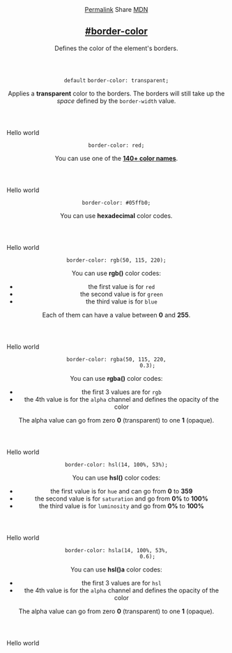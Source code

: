 <section id="border-color" class="property">
    <header class="property__header">
        <nav class="property__links">
            <a class="property__links-direct" href="/property/border-color/" data-property-name="border-color"
                data-tooltip="Single page for this property">Permalink</a>
            <a class="property__share" data-tooltip="Share on Twitter or Facebook"
                data-property-name="border-color">Share</a>
            <a target="_blank" href="https://developer.mozilla.org/en/docs/Web/CSS/border-color"
                data-tooltip="See on Mozilla Developer Network" rel="external">MDN</a>
        </nav>
        <h2 class="property__name">
            <a href="#border-color"><span>#</span>border-color</a>
        </h2>
        <div class="property__description">
            <p>Defines the color of the element&#39;s borders.</p>
        </div>
    </header>
    <section class="example">
        <header class="example__header">
            <p class="example__name">
                <code class="example--default" data-tooltip="This is the property's default value">default</code>
                <code class="example--value" data-tooltip="Click to copy"
                    data-clipboard-text="border-color: transparent;">border-color: transparent;</code>
            </p>
            <div class="example__description">
                <p>Applies a <strong>transparent</strong> color to the borders. The borders will still take up the
                    <em>space</em> defined by the <code>border-width</code> value.</p>
            </div>
        </header>
        <aside class="example__preview">
            <div class="example__browser"><i></i><i></i><i></i></div>
            <div class="example__output">
                <div class="example__output-div border-color " id="border-color-transparent">Hello world</div>
            </div>
        </aside>
    </section>
    <section class="example">
        <header class="example__header">
            <p class="example__name">
                <code class="example--value" data-tooltip="Click to copy"
                    data-clipboard-text="border-color: red;">border-color: red;</code>
            </p>
            <div class="example__description">
                <p>You can use one of the <strong><a
                            href="https://developer.mozilla.org/en-US/docs/Web/CSS/color_value">140+ color
                            names</a></strong>.</p>
            </div>
        </header>
        <aside class="example__preview">
            <div class="example__browser"><i></i><i></i><i></i></div>
            <div class="example__output">
                <div class="example__output-div border-color " id="border-color-red">Hello world</div>
            </div>
        </aside>
    </section>
    <section class="example">
        <header class="example__header">
            <p class="example__name">
                <code class="example--value" data-tooltip="Click to copy"
                    data-clipboard-text="border-color: #05ffb0;">border-color: #05ffb0;</code>
            </p>
            <div class="example__description">
                <p>You can use <strong>hexadecimal</strong> color codes.</p>
            </div>
        </header>
        <aside class="example__preview">
            <div class="example__browser"><i></i><i></i><i></i></div>
            <div class="example__output">
                <div class="example__output-div border-color " id="border-color-05ffb0">Hello world</div>
            </div>
        </aside>
    </section>
    <section class="example">
        <header class="example__header">
            <p class="example__name">
                <code class="example--value" data-tooltip="Click to copy"
                    data-clipboard-text="border-color: rgb(50, 115, 220);">border-color: rgb(50, 115, 220);</code>
            </p>
            <div class="example__description">
                <p>You can use <strong>rgb()</strong> color codes:</p>
                <ul>
                    <li>the first value is for <code>red</code></li>
                    <li>the second value is for <code>green</code></li>
                    <li>the third value is for <code>blue</code></li>
                </ul>
                <p>Each of them can have a value between <strong>0</strong> and <strong>255</strong>.</p>
            </div>
        </header>
        <aside class="example__preview">
            <div class="example__browser"><i></i><i></i><i></i></div>
            <div class="example__output">
                <div class="example__output-div border-color " id="border-color-rgb50-115-220">Hello world</div>
            </div>
        </aside>
    </section>
    <section class="example">
        <header class="example__header">
            <p class="example__name">
                <code class="example--value" data-tooltip="Click to copy"
                    data-clipboard-text="border-color: rgba(50, 115, 220, 0.3);">border-color: rgba(50, 115, 220,
                    0.3);</code>
            </p>
            <div class="example__description">
                <p>You can use <strong>rgba()</strong> color codes:</p>
                <ul>
                    <li>the first 3 values are for <code>rgb</code></li>
                    <li>the 4th value is for the <code>alpha</code> channel and defines the opacity of the color</li>
                </ul>
                <p>The alpha value can go from zero <strong>0</strong> (transparent) to one <strong>1</strong> (opaque).
                </p>
            </div>
        </header>
        <aside class="example__preview">
            <div class="example__browser"><i></i><i></i><i></i></div>
            <div class="example__output">
                <div class="example__output-div border-color " id="border-color-rgba50-115-220-03">Hello world</div>
            </div>
        </aside>
    </section>
    <section class="example">
        <header class="example__header">
            <p class="example__name">
                <code class="example--value" data-tooltip="Click to copy"
                    data-clipboard-text="border-color: hsl(14, 100%, 53%);">border-color: hsl(14, 100%, 53%);</code>
            </p>
            <div class="example__description">
                <p>You can use <strong>hsl()</strong> color codes:</p>
                <ul>
                    <li>the first value is for <code>hue</code> and can go from <strong>0</strong> to
                        <strong>359</strong></li>
                    <li>the second value is for <code>saturation</code> and go from <strong>0%</strong> to
                        <strong>100%</strong></li>
                    <li>the third value is for <code>luminosity</code> and go from <strong>0%</strong> to
                        <strong>100%</strong></li>
                </ul>
            </div>
        </header>
        <aside class="example__preview">
            <div class="example__browser"><i></i><i></i><i></i></div>
            <div class="example__output">
                <div class="example__output-div border-color " id="border-color-hsl14-100-53">Hello world</div>
            </div>
        </aside>
    </section>
    <section class="example">
        <header class="example__header">
            <p class="example__name">
                <code class="example--value" data-tooltip="Click to copy"
                    data-clipboard-text="border-color: hsla(14, 100%, 53%, 0.6);">border-color: hsla(14, 100%, 53%,
                    0.6);</code>
            </p>
            <div class="example__description">
                <p>You can use <strong>hsl()a</strong> color codes:</p>
                <ul>
                    <li>the first 3 values are for <code>hsl</code></li>
                    <li>the 4th value is for the <code>alpha</code> channel and defines the opacity of the color</li>
                </ul>
                <p>The alpha value can go from zero <strong>0</strong> (transparent) to one <strong>1</strong> (opaque).
                </p>
            </div>
        </header>
        <aside class="example__preview">
            <div class="example__browser"><i></i><i></i><i></i></div>
            <div class="example__output">
                <div class="example__output-div border-color " id="border-color-hsla14-100-53-06">Hello world</div>
            </div>
        </aside>
    </section>
</section>